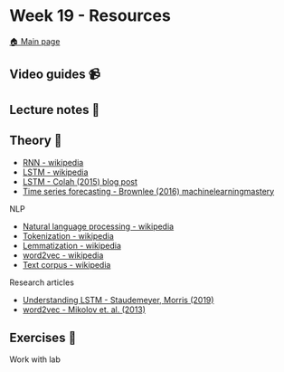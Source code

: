 # Week 19 - Resources

[:house: Main page](https://github.com/kokchun/Deep-learning-AI21)

## Video guides :video_camera:


## Lecture notes :book:


## Theory :book:

- [RNN - wikipedia](https://en.wikipedia.org/wiki/Recurrent_neural_network)
- [LSTM - wikipedia](https://en.wikipedia.org/wiki/Long_short-term_memory)
- [LSTM - Colah (2015) blog post](https://colah.github.io/posts/2015-08-Understanding-LSTMs/)
- [Time series forecasting - Brownlee (2016) machinelearningmastery](https://machinelearningmastery.com/time-series-forecasting/)
  
NLP
- [Natural language processing - wikipedia](https://en.wikipedia.org/wiki/Natural_language_processing)
- [Tokenization - wikipedia](https://en.wikipedia.org/wiki/Lexical_analysis#Tokenization)
- [Lemmatization - wikipedia](https://en.wikipedia.org/wiki/Lemmatisation)
- [word2vec - wikipedia](https://en.wikipedia.org/wiki/Word2vec)
- [Text corpus - wikipedia](https://en.wikipedia.org/wiki/Text_corpus)

Research articles 
- [Understanding LSTM - Staudemeyer, Morris (2019)](https://arxiv.org/pdf/1909.09586.pdf)
- [word2vec - Mikolov et. al. (2013)](https://arxiv.org/pdf/1301.3781.pdf)


## Exercises :running:

Work with lab